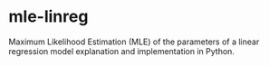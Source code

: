# mle-linreg
Maximum Likelihood Estimation (MLE) of the parameters of a linear regression model explanation and implementation in Python.
